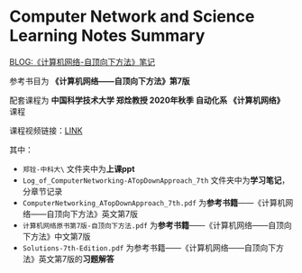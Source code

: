 # **Computer Network and Science Learning Notes Summary**
[BLOG:《计算机网络-自顶向下方法》笔记](https://gy23333.github.io/2020/03/16/%E3%80%8A%E8%AE%A1%E7%AE%97%E6%9C%BA%E7%BD%91%E7%BB%9C-%E8%87%AA%E9%A1%B6%E5%90%91%E4%B8%8B%E6%96%B9%E6%B3%95%E3%80%8B%E7%AC%94%E8%AE%B0/)


参考书目为 **《计算机网络——自顶向下方法》第7版**

配套课程为 **中国科学技术大学 郑烇教授 2020年秋季 自动化系 《计算机网络》** 课程

课程视频链接：[LINK](https://www.bilibili.com/video/BV1JV411t7ow/)

其中：

- `郑铨-中科大\` 文件夹中为**上课ppt**
- `Log_of_ComputerNetworking-ATopDownApproach_7th` 文件夹中为**学习笔记**，分章节记录
- `ComputerNetworking_ATopDownApproach_7th.pdf` 为**参考书籍**——《计算机网络——自顶向下方法》英文第7版
- `计算机网络原书第7版-自顶向下方法.pdf` 为**参考书籍**——《计算机网络——自顶向下方法》中文第7版
- `Solutions-7th-Edition.pdf` 为参考书籍——《计算机网络——自顶向下方法》英文第7版的**习题解答**